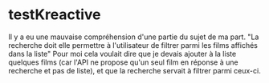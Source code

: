 # testKreactive
Il y a eu une mauvaise compréhension d'une partie du sujet de ma part. 
"La recherche doit elle permettre à l'utilisateur de filtrer parmi les films affichés dans la liste"
Pour moi cela voulait dire que je devais ajouter à la liste quelques films (car l'API ne propose qu'un seul film en réponse à une recherche et pas de liste), et que la recherche servait à filtrer parmi ceux-ci.
